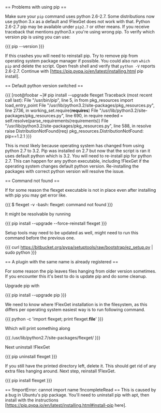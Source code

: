 == Problems with using pip ==

Make sure your `pip` command uses python 2.6-2.7. Some distributions now use python 3.x as a default and !FlexGet does not work with that. 
Python 2.6-2.7 pip may be available under `pip2.7` or other means. If you receive traceback that mentions python3.x you're using wrong pip.
To verify which version pip is using you can use:

{{{
pip --version
}}}

If this crashes you will need to reinstall pip. Try to remove pip from operating system package manager if possible. You could also run `which pip` and delete the script. Open fresh shell and verify that `python -V` reports 2.6-2.7. Continue with [https://pip.pypa.io/en/latest/installing.html pip install].


== Default python version switched ==

{{{
[root@foobar ~]# pip install --upgrade flexget
Traceback (most recent call last):
  File "/usr/bin/pip", line 5, in <module>
    from pkg_resources import load_entry_point
  File "/usr/lib/python3.2/site-packages/pkg_resources.py", line 2736, in <module>
    working_set.require(__requires__)
  File "/usr/lib/python3.2/site-packages/pkg_resources.py", line 690, in require
    needed = self.resolve(parse_requirements(requirements))
  File "/usr/lib/python3.2/site-packages/pkg_resources.py", line 588, in resolve
    raise DistributionNotFound(req)
pkg_resources.DistributionNotFound: pip==1.2.1
}}}

This is most likely because operating system has changed from using python 2.7 to 3.2. Pip was installed on 2.7 but now that the script is ran it uses default python which is 3.2. You will need to re-install pip for python 2.7. This can happen for any python executable, including !FlexGet if the operating system changes default python version. Re-installing the packages with correct python version will resolve the issue.

== Command not found ==

If for some reason the flexget executable is not in place even after installing with pip you may get error like.

{{{
$ flexget -v
-bash: flexget: command not found
}}}

It might be resolvable by running

{{{
pip install --upgrade --force-reinstall flexget
}}}

Setup tools may need to be updated as well, might need to run this command before the previous one.

{{{
curl https://bitbucket.org/pypa/setuptools/raw/bootstrap/ez_setup.py | sudo python
}}}


== A plugin with the same name is already registered ==

For some reason the pip leaves files hanging from older version sometimes. If you encounter this it's best to do is update pip and do some cleanup.

Upgrade pip with

{{{
pip install --upgrade pip
}}}

We need to know where !FlexGet installation is in the filesystem, as this differs per operating system easiest way is to run following command.

{{{
python -c 'import flexget; print flexget.__file__'
}}}

Which will print something along

{{{
/usr/lib/python2.7/site-packages/flexget/
}}}

Next uninstall !FlexGet

{{{
pip uninstall flexget
}}}

If you still have the printed directory left, delete it. This should get rid of any extra files hanging around. Next step, reinstall !FlexGet.

{{{
pip install flexget
}}}

== !ImportError: cannot import name !IncompleteRead ==
This is caused by a bug in Ubuntu's pip package. You'll need to uninstall pip with apt, then install with the instructions [https://pip.pypa.io/en/latest/installing.html#install-pip here].
